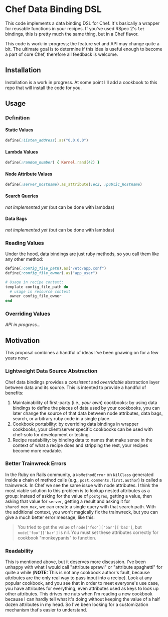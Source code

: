 # Chef Data Binding DSL

This code implements a data binding DSL for Chef. It's basically a
wrapper for reusable functions in your recipes. If you've used RSpec
2's `let` bindings, this is pretty much the same thing, but in a Chef
flavor.

This code is work-in-progress; the feature set and API may change quite
a bit. The ultimate goal is to determine if this idea is useful enough
to become a part of core Chef, therefore all feedback is welcome.

## Installation

Installation is a work in progress. At some point I'll add a cookbook to
this repo that will install the code for you.

## Usage

### Definition

#### Static Values

```ruby
define(:listen_address).as("0.0.0.0")
```

#### Lambda Values

```ruby
define(:random_number) { Kernel.rand(42) }
```

#### Node Attribute Values

```ruby
define(:server_hostname).as_attribute(:ec2, :public_hostname)
```

#### Search Queries

_not implemented yet_ (but can be done with lambdas)

#### Data Bags

_not implemented yet_ (but can be done with lambdas)

### Reading Values

Under the hood, data bindings are just ruby methods, so you call them
like any other method:

```ruby
define(:config_file_path).as("/etc/app.conf")
define(:config_file_owner).as("app_user")

# Usage in recipe context:
template config_file_path do
  # usage in resource context
  owner config_file_owner
end
```

### Overriding Values

_API in progress..._

## Motivation

This proposal combines a handful of ideas I've been gnawing on for a few
years now:

### Lightweight Data Source Abstraction

Chef data bindings provides a _consistent_ and _overridable_ abstraction
layer between data and its source. This is intented to provide a handful
of benefits:

1. Maintainability of first-party (i.e., *your own*) cookbooks: by using
   data bindings to define the pieces of data used by your cookbooks,
   you can later change the source of that data between node attributes,
   data bags, search, or arbitrary ruby code in a single place.
2. Cookbook portability: by overriding data bindings in wrapper
   cookbooks, your client/server specific cookbooks can be used with
   chef-solo for development or testing.
3. Recipe readability: by binding data to names that make sense in the
   context of what a recipe does and stripping the rest, your recipes
   become more readable.

### Better Trainwreck Errors

In the Ruby on Rails community, a `NoMethodError` on `NilClass`
generated inside a chain of method calls (e.g.,
`post.comments.first.author`) is called a trainwreck. In Chef we see the
same issue with node attributes. I think the most viable solution to
this problem is to lookup nested attributes as a group: instead of
asking for the value of `postgres`, getting a value, then asking that
value for `server`, getting a result and asking it for `shared_mem_max`,
we can create a single query with that search path. With the additional
context, you won't magically fix the trainwreck, but you can give a much
better error message, like this:

> You tried to get the value of `node['foo']['bar']['baz']`, but
`node['foo']['bar']` is nil. You must set these attributes correctly for
cookbook "monkeypants" to function.

### Readability

This is mentioned above, but it deserves more discussion.  I've been
unhappy with what I would call "attribute sprawl" or "attribute
spaghetti" for quite a while (<strong>NOTE:</strong> This is not any
cookbook author's fault, because attributes are the only real way to
pass input into a recipe). Look at any popular cookbook, and you see
that in order to meet everyone's use case, you have attributes for
everything, even attributes used as keys to look up other attributes.
This drives me nuts when I'm reading a new cookbook because I can hardly
tell what it's doing without keeping the value of a half dozen
attributes in my head.  So I've been looking for a customization
mechanism that's easier to understand.

